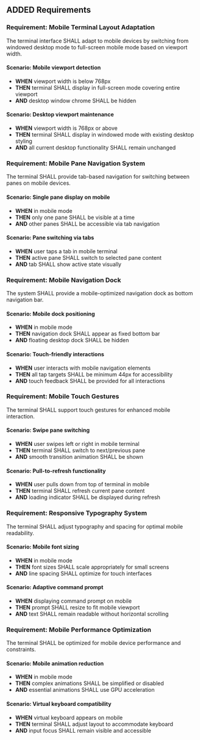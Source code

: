 ## ADDED Requirements

### Requirement: Mobile Terminal Layout Adaptation

The terminal interface SHALL adapt to mobile devices by switching from windowed
desktop mode to full-screen mobile mode based on viewport width.

#### Scenario: Mobile viewport detection

- **WHEN** viewport width is below 768px
- **THEN** terminal SHALL display in full-screen mode covering entire viewport
- **AND** desktop window chrome SHALL be hidden

#### Scenario: Desktop viewport maintenance

- **WHEN** viewport width is 768px or above
- **THEN** terminal SHALL display in windowed mode with existing desktop styling
- **AND** all current desktop functionality SHALL remain unchanged

### Requirement: Mobile Pane Navigation System

The terminal SHALL provide tab-based navigation for switching between panes on
mobile devices.

#### Scenario: Single pane display on mobile

- **WHEN** in mobile mode
- **THEN** only one pane SHALL be visible at a time
- **AND** other panes SHALL be accessible via tab navigation

#### Scenario: Pane switching via tabs

- **WHEN** user taps a tab in mobile terminal
- **THEN** active pane SHALL switch to selected pane content
- **AND** tab SHALL show active state visually

### Requirement: Mobile Navigation Dock

The system SHALL provide a mobile-optimized navigation dock as bottom navigation
bar.

#### Scenario: Mobile dock positioning

- **WHEN** in mobile mode
- **THEN** navigation dock SHALL appear as fixed bottom bar
- **AND** floating desktop dock SHALL be hidden

#### Scenario: Touch-friendly interactions

- **WHEN** user interacts with mobile navigation elements
- **THEN** all tap targets SHALL be minimum 44px for accessibility
- **AND** touch feedback SHALL be provided for all interactions

### Requirement: Mobile Touch Gestures

The terminal SHALL support touch gestures for enhanced mobile interaction.

#### Scenario: Swipe pane switching

- **WHEN** user swipes left or right in mobile terminal
- **THEN** terminal SHALL switch to next/previous pane
- **AND** smooth transition animation SHALL be shown

#### Scenario: Pull-to-refresh functionality

- **WHEN** user pulls down from top of terminal in mobile
- **THEN** terminal SHALL refresh current pane content
- **AND** loading indicator SHALL be displayed during refresh

### Requirement: Responsive Typography System

The terminal SHALL adjust typography and spacing for optimal mobile readability.

#### Scenario: Mobile font sizing

- **WHEN** in mobile mode
- **THEN** font sizes SHALL scale appropriately for small screens
- **AND** line spacing SHALL optimize for touch interfaces

#### Scenario: Adaptive command prompt

- **WHEN** displaying command prompt on mobile
- **THEN** prompt SHALL resize to fit mobile viewport
- **AND** text SHALL remain readable without horizontal scrolling

### Requirement: Mobile Performance Optimization

The terminal SHALL be optimized for mobile device performance and constraints.

#### Scenario: Mobile animation reduction

- **WHEN** in mobile mode
- **THEN** complex animations SHALL be simplified or disabled
- **AND** essential animations SHALL use GPU acceleration

#### Scenario: Virtual keyboard compatibility

- **WHEN** virtual keyboard appears on mobile
- **THEN** terminal SHALL adjust layout to accommodate keyboard
- **AND** input focus SHALL remain visible and accessible
